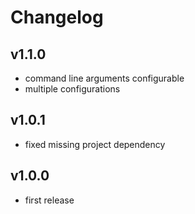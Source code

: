 # Changelog

## v1.1.0

- command line arguments configurable
- multiple configurations

## v1.0.1

- fixed missing project dependency

## v1.0.0

- first release

